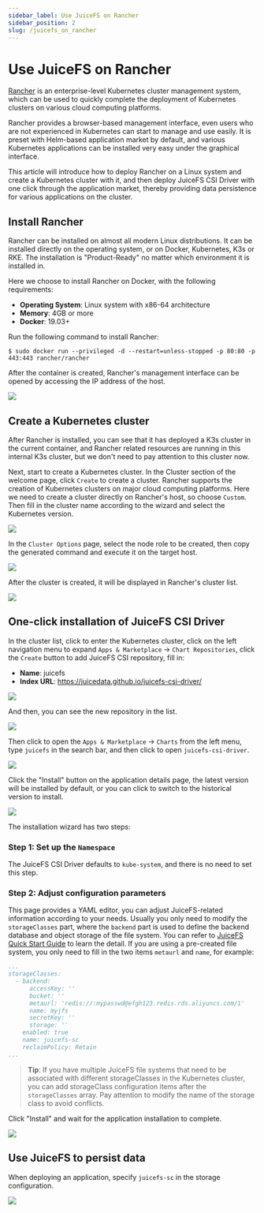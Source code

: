 ```yaml
---
sidebar_label: Use JuiceFS on Rancher
sidebar_position: 2
slug: /juicefs_on_rancher
---
```

# Use JuiceFS on Rancher

[Rancher](https://rancher.com/) is an enterprise-level Kubernetes cluster management system, which can be used to quickly complete the deployment of Kubernetes clusters on various cloud computing platforms.

Rancher provides a browser-based management interface, even users who are not experienced in Kubernetes can start to manage and use easily. It is preset with Helm-based application market by default, and various Kubernetes applications can be installed very easy under the graphical interface.

This article will introduce how to deploy Rancher on a Linux system and create a Kubernetes cluster with it, and then deploy JuiceFS CSI Driver with one click through the application market, thereby providing data persistence for various applications on the cluster.

## Install Rancher

Rancher can be installed on almost all modern Linux distributions. It can be installed directly on the operating system, or on Docker, Kubernetes, K3s or RKE. The installation is "Product-Ready" no matter which environment it is installed in.

Here we choose to install Rancher on Docker, with the following requirements:

- **Operating System**: Linux system with x86-64 architecture
- **Memory**: 4GB or more
- **Docker**: 19.03+

Run the following command to install Rancher:

```shell
$ sudo docker run --privileged -d --restart=unless-stopped -p 80:80 -p 443:443 rancher/rancher
```

After the container is created, Rancher's management interface can be opened by accessing the IP address of the host.

![](../images/rancher-welcome.jpeg)

## Create a Kubernetes cluster

After Rancher is installed, you can see that it has deployed a K3s cluster in the current container, and Rancher related resources are running in this internal K3s cluster, but we don't need to pay attention to this cluster now.

Next, start to create a Kubernetes cluster. In the Cluster section of the welcome page, click `Create` to create a cluster. Rancher supports the creation of Kubernetes clusters on major cloud computing platforms. Here we need to create a cluster directly on Rancher's host, so choose `Custom`. Then fill in the cluster name according to the wizard and select the Kubernetes version.

![](../images/rancher-cluster-create.jpg)

In the `Cluster Options` page, select the node role to be created, then copy the generated command and execute it on the target host.

![](../images/rancher-cluster-options.jpg)

After the cluster is created, it will be displayed in Rancher's cluster list.

![](../images/rancher-clusters.jpg)

## One-click installation of JuiceFS CSI Driver

In the cluster list, click to enter the Kubernetes cluster, click on the left navigation menu to expand `Apps & Marketplace` -> `Chart Repositories`, click the `Create` button to add JuiceFS CSI repository, fill in:

- **Name**: juicefs
- **Index URL**: https://juicedata.github.io/juicefs-csi-driver/

![](../images/rancher-new-repo.jpg)

And then, you can see the new repository in the list.

![](../images/rancher-repos.jpg)

Then click to open the `Apps & Marketplace` → `Charts` from the left menu, type `juicefs` in the search bar, and then click to open `juicefs-csi-driver`.

![](../images/rancher-chart-search.jpg)

Click the "Install" button on the application details page, the latest version will be installed by default, or you can click to switch to the historical version to install.

![](../images/rancher-chart-info.jpg)

The installation wizard has two steps:

### Step 1: Set up the `Namespace`

The JuiceFS CSI Driver defaults to `kube-system`, and there is no need to set this step.

### Step 2: Adjust configuration parameters

This page provides a YAML editor, you can adjust JuiceFS-related information according to your needs. Usually you only need to modify the `storageClasses` part, where the `backend` part is used to define the backend database and object storage of the file system. You can refer to [JuiceFS Quick Start Guide](/community/quick_start_guide) to learn the detail. If you are using a pre-created file system, you only need to fill in the two items `metaurl` and `name`, for example:

```yaml
...
storageClasses:
  - backend:
      accessKey: ''
      bucket: ''
      metaurl: 'redis://:mypasswd@efgh123.redis.rds.aliyuncs.com/1'
      name: myjfs
      secretKey: ''
      storage: ''
    enabled: true
    name: juicefs-sc
    reclaimPolicy: Retain
...
```

> **Tip**: If you have multiple JuiceFS file systems that need to be associated with different storageClasses in the Kubernetes cluster, you can add storageClass configuration items after the `storageClasses` array. Pay attention to modify the name of the storage class to avoid conflicts.

Click "Install" and wait for the application installation to complete.

![](../images/rancher-chart-installed.jpg)

## Use JuiceFS to persist data

When deploying an application, specify `juicefs-sc` in the storage configuration.

![](../images/rancher-pvc.jpg)
